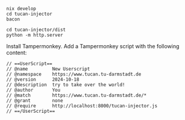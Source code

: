 ```
nix develop
cd tucan-injector
bacon

cd tucan-injector/dist
python -m http.server
```

Install Tampermonkey.
Add a Tampermonkey script with the following content:

```
// ==UserScript==
// @name         New Userscript
// @namespace    https://www.tucan.tu-darmstadt.de
// @version      2024-10-18
// @description  try to take over the world!
// @author       You
// @match        https://www.tucan.tu-darmstadt.de/*
// @grant        none
// @require      http://localhost:8000/tucan-injector.js
// ==/UserScript==
```
